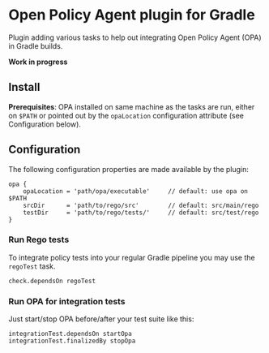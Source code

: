 # Open Policy Agent plugin for Gradle

Plugin adding various tasks to help out integrating Open Policy Agent (OPA) in Gradle builds.

**Work in progress**

## Install

**Prerequisites**: OPA installed on same machine as the tasks are run, either on `$PATH` or pointed out by the `opaLocation`
configuration attribute (see Configuration below).

## Configuration

The following configuration properties are made available by the plugin:
```
opa {
    opaLocation = 'path/opa/executable'     // default: use opa on $PATH
    srcDir      = 'path/to/rego/src'        // default: src/main/rego
    testDir     = 'path/to/rego/tests/'     // default: src/test/rego
}
```

### Run Rego tests

To integrate policy tests into your regular Gradle pipeline you may use the `regoTest` task.

```
check.dependsOn regoTest
```

### Run OPA for integration tests

Just start/stop OPA before/after your test suite like this:
```
integrationTest.dependsOn startOpa
integrationTest.finalizedBy stopOpa
```
